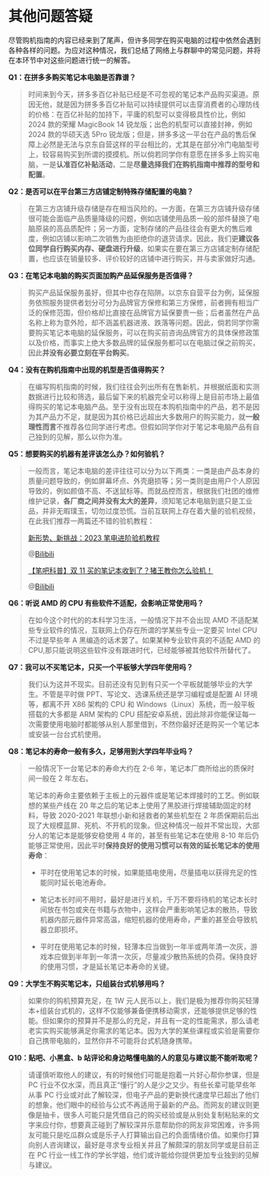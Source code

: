 # 其他问题答疑

尽管购机指南的内容已经来到了尾声，但许多同学在购买电脑的过程中依然会遇到各种各样的问题。为应对这种情况，我们总结了网络上与群聊中的常见问题，并将在本环节中对这些问题进行统一的解答。

**Q1：在拼多多购买笔记本电脑是否靠谱？**

<span id = "Q1"></span>

> 时间来到今天，拼多多百亿补贴已经是不可忽视的笔记本产品购买渠道。原因无他，就是因为拼多多百亿补贴可以持续提供可以击穿消费者的心理防线的价格：在百亿补贴的加持下，平庸的机型可以变得极具性价比，例如 2024 款的荣耀 MagicBook 14 锐龙版；出色的机型可以直接封神，例如 2024 款的华硕天选 5Pro 锐龙版；但是，拼多多这一平台在产品的售后保障上必然是无法与京东自营这样的平台相比的，尤其是在部分冷门电脑型号上，较容易购买到所谓的摸摸机。所以倘若同学你有意愿在拼多多上购买电脑，一是**认准百亿补贴活动**，二是**尽量选择我们在购机指南中推荐的型号和配置**。

**Q2：是否可以在平台第三方店铺定制特殊存储配置的电脑？**

> 在第三方店铺升级存储是存在相当风险的。一方面，在第三方店铺升级存储很可能会面临产品质量降级的问题，例如店铺使用品质一般的部件替换了电脑原装的高品质配件；另一方面，定制存储的产品往往会有更大的售后难度，例如店铺以影响二次销售为由拒绝你的退货请求。因此，我们更**建议各位同学自行购买内存、硬盘进行升级**，如果实在要在第三方店铺定制存储配置，也应该在销量较多、评价较好的店铺中进行购买，并与卖家做好沟通。

**Q3：在笔记本电脑的购买页面加购产品延保服务是否值得？**

> 购买产品延保服务虽好，但其中也存在陷阱。以京东自营平台为例，延保服务依照服务提供者划分可分为品牌官方保修和第三方保修，前者拥有相当广泛的保修范围，但价格却比直接在品牌官方延保要贵一些；后者虽然在产品名称上称为意外险，却不涵盖机器进液、跌落等问题。因此，倘若同学你需要购买笔记本电脑的延保服务，可以在购买前咨询品牌官方的具体保修政策以及价格，而事实上绝大多数品牌的延保服务都可以在电脑过保之前购买，因此**并没有必要立刻在平台购买**。

**Q4：没有在购机指南中出现的机型是否值得购买？**

> 在编写购机指南的时候，我们往往会列出所有在售新机，并根据纸面和实测数据进行比较和筛选，最后留下来的机器完全可以称得上是目前市场上最值得购买的笔记本电脑产品。至于没有出现在本购机指南中的产品，若不是因为其产品力不足，就是因为其价格已远超出大多数用户的购买能力，就**一般理性而言**不推荐各位同学进行考虑。但假如同学你对于笔记本电脑产品有自己独到的见解，那么以你为准。

**Q5：想要购买的机器有差评该怎么办？如何验机？**

<span id = "验机"></span>

> 一般而言，笔记本电脑的差评往往可以分为以下两类：一类是由产品本身的质量问题导致的，例如屏幕坏点、外壳磨损等；另一类则是由用户个人原因导致的，例如颜值不高、不送鼠标等。而就品控而言，根据我们社团的维修维护记录，**各厂商之间并没有太大的差异**，须知笔记本电脑到底只是工业品，并非无暇璞玉，切勿过度恐慌。当前互联网上存在着大量的验机视频，在此我们推荐一两篇还不错的验机教程：
>
> [新形势、新挑战：2023 笔电进阶验机教程](https://www.bilibili.com/video/BV1KH4y1r7iD)
>
> @[Bilibili](BV1KH4y1r7iD) <br/>
>
> [【笔吧科普】双 11 买的笔记本收到了？猪王教你怎么验机！](https://www.bilibili.com/video/BV1QR4y1E7Br)
>
> @[Bilibili](BV1QR4y1E7Br)

**Q6：听说 AMD 的 CPU 有些软件不适配，会影响正常使用吗？**

> 在如今这个时代的的本科学习生活，一般情况下并不会出现 AMD 不适配某些专业软件的情况，互联网上仍存在所谓的学某些专业一定要买 Intel CPU 不过是早些年 A 黑编造的话术罢了。如果某种专业软件真的不适配 AMD 的 CPU,那只能说明这些软件没有跟进时代，已经能够被其他软件所替代了。

**Q7：我可以不买笔记本，只买一个平板够大学四年使用吗？**

> 我们认为这并不现实。目前还没有见到有只买一个平板就能够毕业的大学生。不管是平时做 PPT、写论文、选课系统还是学习编程或是配置 AI 环境等，都离不开 X86 架构的 CPU 和 Windows（Linux）系统，而一般平板搭载的大多都是 ARM 架构的 CPU 搭配安卓系统，因此除非你能保证每一次需要使用电脑时都能够从别人那里借到，不然你最好还是购买一个笔记本或安装一台台式机使用。

**Q8：笔记本的寿命一般有多久，足够用到大学四年毕业吗？**

> 一般情况下一台笔记本的寿命大约在 2-6 年，笔记本厂商所给出的质保时间一般在 2 年左右。
>
> 笔记本的寿命主要依赖于主板上的元器件或是笔记本焊接时的工艺。例如联想的某些产线在 20 年之后的笔记本上使用了黑胶进行焊接辅助固定的材料，导致 2020-2021 年联想小新和拯救者的某些机型在 2 年质保期前后出现了大规模蓝屏、死机、不开机的现象。但这种情况一般并不常出现，大部分人的笔记本是能够安稳使用 4 年的，甚至有些笔记本在使用 8-10 年后仍能够正常使用，因此平时**保持良好的使用习惯可以有效的延长笔记本的使用寿命**：
>
> - 平时在使用笔记本的时候，如果能插电使用，尽量插电以获得充足的性能同时延长电池寿命。
>
> - 笔记本长时间不用时，最好是进行关机，千万不要将待机的笔记本长时间放在书包或夹在书籍与衣物中，这样会严重影响笔记本的散热，导致机器内部元器件异常高温，缩短机器的使用寿命，严重的甚至会导致机器立即损坏。
>
> - 平时在使用笔记本的时候，轻薄本应当做到一年半或两年清一次灰，游戏本应做到半年到一年清一次灰，尽量减少散热系统的负荷。保持良好的使用习惯，才是延长笔记本寿命的关键。

**Q9：大学生不购买笔记本，只组装台式机够用吗？**

> 如果你的购机预算充足，在 1W 元人民币以上，我们是极为推荐你购买轻薄本+组装台式机的，这样不仅能够兼备便携移动需求，还能够提供足够的性能。但如果你的预算并不是那么的充足，并且有一定的性能需求，那么请老老实实购买能够满足你需求的笔记本。因为大学的某些课程或实验是需要你自己携带电脑的，显然你并不可能将台式机随身携带。

**Q10：贴吧、小黑盒、b 站评论和身边略懂电脑的人的意见与建议能不能听取呢？**

> 请谨慎听取他人的建议，有的时候他们可能是抱着一片好心帮你参谋，但是 PC 行业不仅水深，而且真正“懂行”的人是少之又少。有些长辈可能早些年从事 PC 行业或对此了解较深，但电子产品的更新换代速度早已超出了他们的想象，他们眼中的经验与公式不再适用于最新的产品。而网友的建议则更像是抽卡，很多人可能只是凭借自己的购买经验或是从别处复制粘贴来的文字来应付你，想要真正碰到了解较深并乐意帮助你的网友非常困难，许多网友可能只是吃瓜群众或是乐子人打算输出自己的负面情绪价值。如果你打算向别人咨询建议，最好是寻求专业相关并且了解颇深的朋友同学或是目前正在 PC 行业一线工作的学长学姐，他们或许能给你提供更加专业独到的见解与建议。
